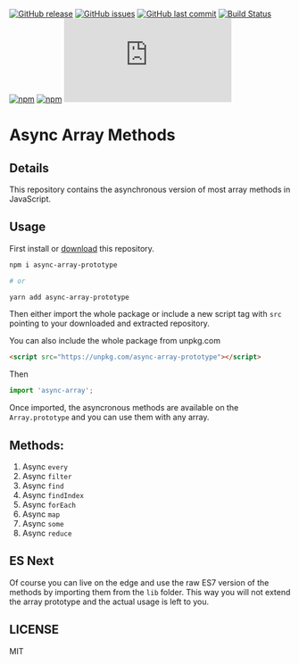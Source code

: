 [![GitHub release](https://img.shields.io/github/release/scriptex/async-array-prototype.svg)](https://github.com/scriptex/async-array-prototype/releases/latest)
[![GitHub issues](https://img.shields.io/github/issues/scriptex/async-array-prototype.svg)](https://github.com/scriptex/async-array-prototype/issues)
[![GitHub last commit](https://img.shields.io/github/last-commit/scriptex/async-array-prototype.svg)](https://github.com/scriptex/async-array-prototype/commits/master)
[![Build Status](https://travis-ci.org/scriptex/async-array-prototype.svg?branch=master)](https://travis-ci.org/scriptex/async-array-prototype)
[![npm](https://img.shields.io/npm/dt/async-array-prototype.svg)](https://www.npmjs.com/package/async-array-prototype)
[![npm](https://img.shields.io/npm/v/async-array-prototype.svg)](https://www.npmjs.com/package/async-array-prototype)
[![Analytics](https://ga-beacon.appspot.com/UA-83446952-1/github.com/scriptex/async-array-prototype/README.md)](https://github.com/scriptex/async-array-prototype/)

# Async Array Methods

## Details

This repository contains the asynchronous version of most array methods in JavaScript.

## Usage

First install or [download](https://github.com/scriptex/async-array/archive/master.zip) this repository.

```sh
npm i async-array-prototype

# or

yarn add async-array-prototype
```

Then either import the whole package or include a new script tag with `src` pointing to your downloaded and extracted repository.

You can also include the whole package from unpkg.com

```html
<script src="https://unpkg.com/async-array-prototype"></script>
```

Then 

```javascript
import 'async-array';
```

Once imported, the asyncronous methods are available on the `Array.prototype` and you can use them with any array.

## Methods:

1. Async `every`
2. Async `filter`
3. Async `find`
4. Async `findIndex`
5. Async `forEach`
6. Async `map`
7. Async `some`
8. Async `reduce`

## ES Next

Of course you can live on the edge and use the raw ES7 version of the methods by importing them from the `lib` folder.
This way you will not extend the array prototype and the actual usage is left to you.

## LICENSE

MIT
